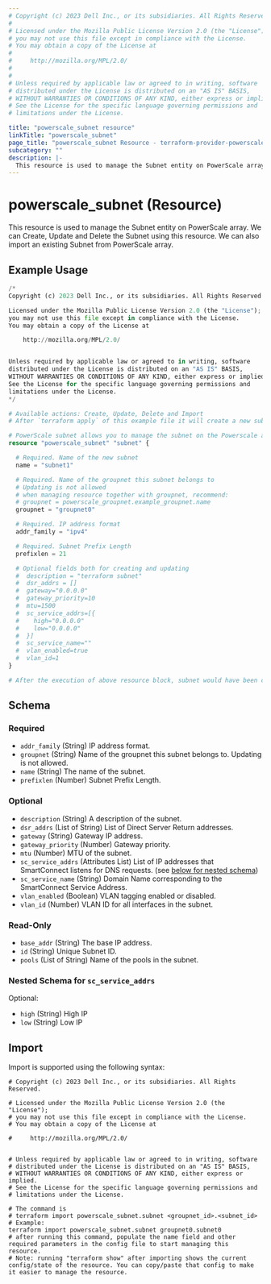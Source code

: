 ```yaml
---
# Copyright (c) 2023 Dell Inc., or its subsidiaries. All Rights Reserved.
#
# Licensed under the Mozilla Public License Version 2.0 (the "License");
# you may not use this file except in compliance with the License.
# You may obtain a copy of the License at
#
#     http://mozilla.org/MPL/2.0/
#
#
# Unless required by applicable law or agreed to in writing, software
# distributed under the License is distributed on an "AS IS" BASIS,
# WITHOUT WARRANTIES OR CONDITIONS OF ANY KIND, either express or implied.
# See the License for the specific language governing permissions and
# limitations under the License.

title: "powerscale_subnet resource"
linkTitle: "powerscale_subnet"
page_title: "powerscale_subnet Resource - terraform-provider-powerscale"
subcategory: ""
description: |-
  This resource is used to manage the Subnet entity on PowerScale array. We can Create, Update and Delete the Subnet using this resource. We can also import an existing Subnet from PowerScale array.
---
```


# powerscale_subnet (Resource)

This resource is used to manage the Subnet entity on PowerScale array. We can Create, Update and Delete the Subnet using this resource. We can also import an existing Subnet from PowerScale array.


## Example Usage

```terraform
/*
Copyright (c) 2023 Dell Inc., or its subsidiaries. All Rights Reserved.

Licensed under the Mozilla Public License Version 2.0 (the "License");
you may not use this file except in compliance with the License.
You may obtain a copy of the License at

    http://mozilla.org/MPL/2.0/


Unless required by applicable law or agreed to in writing, software
distributed under the License is distributed on an "AS IS" BASIS,
WITHOUT WARRANTIES OR CONDITIONS OF ANY KIND, either express or implied.
See the License for the specific language governing permissions and
limitations under the License.
*/

# Available actions: Create, Update, Delete and Import
# After `terraform apply` of this example file it will create a new subnet with the name set in `name` attribute on the PowerScale

# PowerScale subnet allows you to manage the subnet on the Powerscale array
resource "powerscale_subnet" "subnet" {

  # Required. Name of the new subnet
  name = "subnet1"

  # Required. Name of the groupnet this subnet belongs to
  # Updating is not allowed
  # when managing resource together with groupnet, recommend:
  # groupnet = powerscale_groupnet.example_groupnet.name
  groupnet = "groupnet0"

  # Required. IP address format
  addr_family = "ipv4"

  # Required. Subnet Prefix Length
  prefixlen = 21

  # Optional fields both for creating and updating
  #  description = "terraform subnet"
  #  dsr_addrs = []
  #  gateway="0.0.0.0"
  #  gateway_priority=10
  #  mtu=1500
  #  sc_service_addrs=[{
  #    high="0.0.0.0"
  #    low="0.0.0.0"
  #  }]
  #  sc_service_name=""
  #  vlan_enabled=true
  #  vlan_id=1
}

# After the execution of above resource block, subnet would have been created on the PowerScale array. For more information, Please check the terraform state file.
```

<!-- schema generated by tfplugindocs -->
## Schema

### Required

- `addr_family` (String) IP address format.
- `groupnet` (String) Name of the groupnet this subnet belongs to. Updating is not allowed.
- `name` (String) The name of the subnet.
- `prefixlen` (Number) Subnet Prefix Length.

### Optional

- `description` (String) A description of the subnet.
- `dsr_addrs` (List of String) List of Direct Server Return addresses.
- `gateway` (String) Gateway IP address.
- `gateway_priority` (Number) Gateway priority.
- `mtu` (Number) MTU of the subnet.
- `sc_service_addrs` (Attributes List) List of IP addresses that SmartConnect listens for DNS requests. (see [below for nested schema](#nestedatt--sc_service_addrs))
- `sc_service_name` (String) Domain Name corresponding to the SmartConnect Service Address.
- `vlan_enabled` (Boolean) VLAN tagging enabled or disabled.
- `vlan_id` (Number) VLAN ID for all interfaces in the subnet.

### Read-Only

- `base_addr` (String) The base IP address.
- `id` (String) Unique Subnet ID.
- `pools` (List of String) Name of the pools in the subnet.

<a id="nestedatt--sc_service_addrs"></a>
### Nested Schema for `sc_service_addrs`

Optional:

- `high` (String) High IP
- `low` (String) Low IP

## Import

Import is supported using the following syntax:

```shell
# Copyright (c) 2023 Dell Inc., or its subsidiaries. All Rights Reserved.

# Licensed under the Mozilla Public License Version 2.0 (the "License");
# you may not use this file except in compliance with the License.
# You may obtain a copy of the License at

#     http://mozilla.org/MPL/2.0/


# Unless required by applicable law or agreed to in writing, software
# distributed under the License is distributed on an "AS IS" BASIS,
# WITHOUT WARRANTIES OR CONDITIONS OF ANY KIND, either express or implied.
# See the License for the specific language governing permissions and
# limitations under the License.

# The command is
# terraform import powerscale_subnet.subnet <groupnet_id>.<subnet_id>
# Example:
terraform import powerscale_subnet.subnet groupnet0.subnet0
# after running this command, populate the name field and other required parameters in the config file to start managing this resource.
# Note: running "terraform show" after importing shows the current config/state of the resource. You can copy/paste that config to make it easier to manage the resource.
```